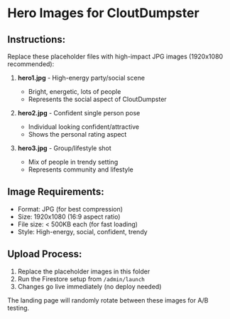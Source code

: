 # Hero Images for CloutDumpster

## Instructions:
Replace these placeholder files with high-impact JPG images (1920x1080 recommended):

1. **hero1.jpg** - High-energy party/social scene
   - Bright, energetic, lots of people
   - Represents the social aspect of CloutDumpster
   
2. **hero2.jpg** - Confident single person pose  
   - Individual looking confident/attractive
   - Shows the personal rating aspect
   
3. **hero3.jpg** - Group/lifestyle shot
   - Mix of people in trendy setting
   - Represents community and lifestyle

## Image Requirements:
- Format: JPG (for best compression)
- Size: 1920x1080 (16:9 aspect ratio)
- File size: < 500KB each (for fast loading)
- Style: High-energy, social, confident, trendy

## Upload Process:
1. Replace the placeholder images in this folder
2. Run the Firestore setup from `/admin/launch`
3. Changes go live immediately (no deploy needed)

The landing page will randomly rotate between these images for A/B testing.
